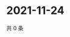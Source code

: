 # 2021-11-24

共 0 条

<!-- BEGIN WEIBO -->
<!-- 最后更新时间 Wed Nov 24 2021 05:00:35 GMT+0800 (China Standard Time) -->

<!-- END WEIBO -->
